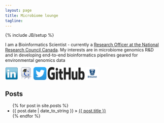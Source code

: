 ```yaml
---
layout: page
title: Microbiome lounge
tagline: 
---
```

{% include JB/setup %}

<p>I am a Bioinformatics Scientist - currently a <a href="http://www.nrc-cnrc.gc.ca/eng/people/tremblay_julien_21216.html">Research Officer at the National Research Council Canada</a>. My interests are in microbiome genomics R&D and in
    developing end-to-end bioinformatics pipelines geared for environmental genomics data</p>

  <p><a href='https://ca.linkedin.com/pub/julien-tremblay/35/888/32b'><img src='images/linkedin.png' alt='linkedin' width='42' height='42'></a>
    <a href='https://scholar.google.ca/citations?user=sbA3Bh8AAAAJ&hl=en&oi=ao'><img src='images/gscholar.png' alt='gscholar' width='42' height='42'></a>
    <a href='https://twitter.com/julio_514'><img src='images/twitter.png' alt='twitter' width='42' height='42'></a>
    <!--<a href='www.environmentalgenomics.com'><img src='images/wordpress.png' alt='twitter' width='42' height='42'></a>-->
    <a href='https://github.com/jtremblay'><img src='images/github.png' alt='github' width='120' height='42'></a>
    <a href='https://bitbucket.org/jtremblay514/'><img src='images/bitbucket_icon.png' alt='bbucket' width='42' height='42'></a></p>


    
## Posts

<ul class="posts">
  {% for post in site.posts %}
    <li><span>{{ post.date | date_to_string }}</span> &raquo; <a href="{{ BASE_PATH }}{{ post.url }}">{{ post.title }}</a></li>
  {% endfor %}
</ul>




